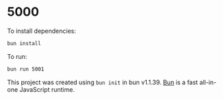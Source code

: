 # 5000

To install dependencies:

```bash
bun install
```

To run:

```bash
bun run 5001
```

This project was created using `bun init` in bun v1.1.39. [Bun](https://bun.sh) is a fast all-in-one JavaScript runtime.

